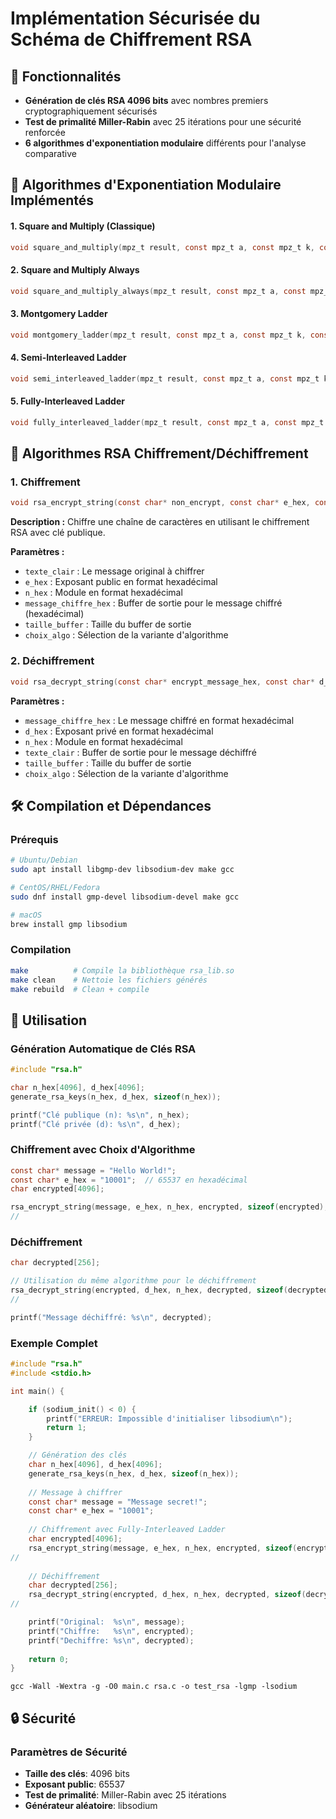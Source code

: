 # Implémentation Sécurisée du Schéma de Chiffrement RSA


## 🔐 Fonctionnalités

- **Génération de clés RSA 4096 bits** avec nombres premiers cryptographiquement sécurisés
- **Test de primalité Miller-Rabin** avec 25 itérations pour une sécurité renforcée
- **6 algorithmes d'exponentiation modulaire** différents pour l'analyse comparative


## 🧮 Algorithmes d'Exponentiation Modulaire Implémentés

#### 1. Square and Multiply (Classique)
```c
void square_and_multiply(mpz_t result, const mpz_t a, const mpz_t k, const mpz_t n)
```

#### 2. Square and Multiply Always
```c
void square_and_multiply_always(mpz_t result, const mpz_t a, const mpz_t k, const mpz_t n)
```

#### 3. Montgomery Ladder
```c
void montgomery_ladder(mpz_t result, const mpz_t a, const mpz_t k, const mpz_t n)
```

#### 4. Semi-Interleaved Ladder
```c
void semi_interleaved_ladder(mpz_t result, const mpz_t a, const mpz_t k, const mpz_t n)
```

#### 5. Fully-Interleaved Ladder
```c
void fully_interleaved_ladder(mpz_t result, const mpz_t a, const mpz_t k, const mpz_t n)
```

## 🧮 Algorithmes RSA Chiffrement/Déchiffrement
### 1. Chiffrement

```c
void rsa_encrypt_string(const char* non_encrypt, const char* e_hex, const char* n_hex, char* encrypt_message_hex, size_t buffer_size, int algo_choice);
```

**Description :** Chiffre une chaîne de caractères en utilisant le chiffrement RSA avec clé publique.

**Paramètres :**
- `texte_clair` : Le message original à chiffrer
- `e_hex` : Exposant public en format hexadécimal
- `n_hex` : Module en format hexadécimal
- `message_chiffre_hex` : Buffer de sortie pour le message chiffré (hexadécimal)
- `taille_buffer` : Taille du buffer de sortie
- `choix_algo` : Sélection de la variante d'algorithme

### 2. Déchiffrement

```c
void rsa_decrypt_string(const char* encrypt_message_hex, const char* d_hex, const char* n_hex, char* non_encrypt, size_t buffer_size, int algo_choice);
```

**Paramètres :**
- `message_chiffre_hex` : Le message chiffré en format hexadécimal
- `d_hex` : Exposant privé en format hexadécimal
- `n_hex` : Module en format hexadécimal
- `texte_clair` : Buffer de sortie pour le message déchiffré
- `taille_buffer` : Taille du buffer de sortie
- `choix_algo` : Sélection de la variante d'algorithme


## 🛠️ Compilation et Dépendances

### Prérequis
```bash
# Ubuntu/Debian
sudo apt install libgmp-dev libsodium-dev make gcc

# CentOS/RHEL/Fedora
sudo dnf install gmp-devel libsodium-devel make gcc

# macOS
brew install gmp libsodium
```

### Compilation
```bash
make          # Compile la bibliothèque rsa_lib.so
make clean    # Nettoie les fichiers générés
make rebuild  # Clean + compile
```

## 🚀 Utilisation

### Génération Automatique de Clés RSA
```c
#include "rsa.h"

char n_hex[4096], d_hex[4096];
generate_rsa_keys(n_hex, d_hex, sizeof(n_hex));

printf("Clé publique (n): %s\n", n_hex);
printf("Clé privée (d): %s\n", d_hex);
```

### Chiffrement avec Choix d'Algorithme
```c
const char* message = "Hello World!";
const char* e_hex = "10001";  // 65537 en hexadécimal
char encrypted[4096];

rsa_encrypt_string(message, e_hex, n_hex, encrypted, sizeof(encrypted), 3);
//                                                                      ^ Choisir l'algorithme
```

### Déchiffrement
```c
char decrypted[256];

// Utilisation du même algorithme pour le déchiffrement
rsa_decrypt_string(encrypted, d_hex, n_hex, decrypted, sizeof(decrypted), 3);
//                                                                        ^ Choisir l'algorithme

printf("Message déchiffré: %s\n", decrypted);
```

### Exemple Complet
```c
#include "rsa.h"
#include <stdio.h>

int main() {

    if (sodium_init() < 0) {
        printf("ERREUR: Impossible d'initialiser libsodium\n");
        return 1;
    }

    // Génération des clés
    char n_hex[4096], d_hex[4096];
    generate_rsa_keys(n_hex, d_hex, sizeof(n_hex));
    
    // Message à chiffrer
    const char* message = "Message secret!";
    const char* e_hex = "10001";
    
    // Chiffrement avec Fully-Interleaved Ladder
    char encrypted[4096];
    rsa_encrypt_string(message, e_hex, n_hex, encrypted, sizeof(encrypted), 5);
//                                                                          ^ Choisir l'algorithme
    
    // Déchiffrement
    char decrypted[256];
    rsa_decrypt_string(encrypted, d_hex, n_hex, decrypted, sizeof(decrypted), 5);
//                                                                            ^ Choisir l'algorithme

    printf("Original:  %s\n", message);
    printf("Chiffre:   %s\n", encrypted);
    printf("Dechiffre: %s\n", decrypted);
    
    return 0;
}
```
``
gcc -Wall -Wextra -g -O0 main.c rsa.c -o test_rsa -lgmp -lsodium
``

## 🔒 Sécurité

### Paramètres de Sécurité
- **Taille des clés**: 4096 bits 
- **Exposant public**: 65537 
- **Test de primalité**: Miller-Rabin avec 25 itérations 
- **Générateur aléatoire**: libsodium

